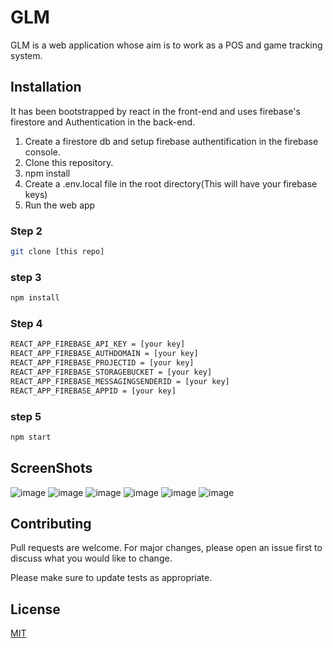 # GLM

GLM is a web application whose aim is to work as a POS and game tracking system.

## Installation
It has been bootstrapped by react in the front-end and uses firebase's firestore and Authentication in the back-end.
1.  Create a firestore db and setup firebase authentification in the firebase console.
2.  Clone this repository.
3.  npm install
4.  Create a .env.local file in the root directory(This will have your firebase keys)
5.  Run the web app

### Step 2
```bash
git clone [this repo]
```

### step 3
```bash
npm install
```

### Step 4
```bash
REACT_APP_FIREBASE_API_KEY = [your key]
REACT_APP_FIREBASE_AUTHDOMAIN = [your key]
REACT_APP_FIREBASE_PROJECTID = [your key]
REACT_APP_FIREBASE_STORAGEBUCKET = [your key]
REACT_APP_FIREBASE_MESSAGINGSENDERID = [your key]
REACT_APP_FIREBASE_APPID = [your key]
```

### step 5
```bash
npm start
```

## ScreenShots
![image](https://user-images.githubusercontent.com/38002443/151437887-77162b10-5746-4191-94b0-da983ed42a0d.png)
![image](https://user-images.githubusercontent.com/38002443/151438188-fbce80cb-ab4f-4aa0-b871-205e7d1f670f.png)
![image](https://user-images.githubusercontent.com/38002443/151438066-9196831b-9a06-4d73-9f85-4971456a6958.png)
![image](https://user-images.githubusercontent.com/38002443/151438301-e73568d9-2115-49cb-afb6-368af97280d4.png)
![image](https://user-images.githubusercontent.com/38002443/151438455-8d9ee496-8f46-405a-9410-86495391c9c0.png)
![image](https://user-images.githubusercontent.com/38002443/151438543-c2023ceb-dfc6-46cd-9e67-9ace8288d4d5.png)



## Contributing
Pull requests are welcome. For major changes, please open an issue first to discuss what you would like to change.

Please make sure to update tests as appropriate.

## License
[MIT](https://choosealicense.com/licenses/mit/)
